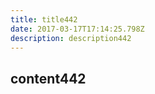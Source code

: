 ```yaml
---
title: title442
date: 2017-03-17T17:14:25.798Z
description: description442
---
```


## content442
  
